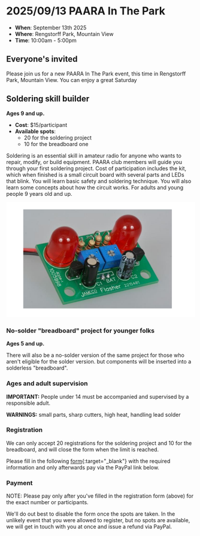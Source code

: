 <script 
  src="https://www.paypal.com/sdk/js?client-id=BAApzfMz4eu7PvkRHlc2cYaZFUEw2bzgXKAnhftc43l5Y2D5Cb_PiJNDFhyBo7DeetNcRkws79Es0NqDx4&components=hosted-buttons&enable-funding=venmo&currency=USD">
</script>

# 2025/09/13 PAARA In The Park

* **When**: September 13th 2025
* **Where**: Rengstorff Park, Mountain View
* **Time**: 10:00am - 5:00pm

## Everyone's invited

Please join us for a new PAARA In The Park event, this time in Rengstorff Park, Mountain View. You can enjoy a great Saturday

## Soldering skill builder

**Ages 9 and up.**

* **Cost**: $15/participant
* **Available spots**:
   * 20 for the soldering project
   * 10 for the breadboard one

Soldering is an essential skill in amateur radio for anyone who wants to repair, modify, or build equipment.  PAARA club members will guide you through your first soldering project.  Cost of participation includes the kit, which when finished is a small circuit board with several parts and LEDs that blink.  You will learn basic safety and soldering technique.   You will also learn some concepts about how the circuit works.  For adults and young people 9 years old and up.

![blinkie](/events/images/20250913-PaaraInThePark-Blinkie.png)

### No-solder "breadboard" project for younger folks
**Ages 5 and up.**

There will also be a no-solder version of the same project for those who aren't eligible for the solder version. but components will be inserted into a solderless "breadboard".

### Ages and adult supervision

**IMPORTANT:** People under 14 must be accompanied and supervised by a responsible adult.

**WARNINGS:** small parts, sharp cutters, high heat, handling lead solder

### Registration

We can only accept 20 registrations for the soldering project and 10 for the breadboard, and will close the form when the limit is reached.

Please fill in the following [form](https://forms.gle/yLQAzamgPwas76UYA){:target="_blank"} with the required information and only afterwards pay via the PayPal link below.

### Payment

NOTE: Please pay only after you've filled in the registration form (above) for the exact number or participants.

<div id="paypal-container-HZ9FD3KRR74C4"></div>
<script>
  paypal.HostedButtons({
    hostedButtonId: "HZ9FD3KRR74C4",
  }).render("#paypal-container-HZ9FD3KRR74C4")
</script>

We'll do out best to disable the form once the spots are taken. In the unlikely event that you were allowed to register, but no spots are available, we will get in touch with you at once and issue a refund via PayPal. 
